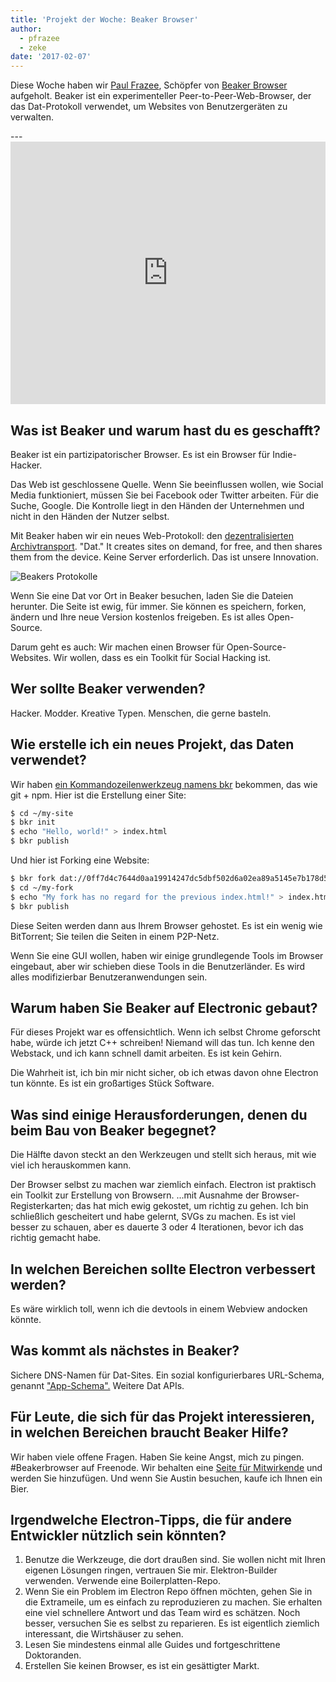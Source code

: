 ```yaml
---
title: 'Projekt der Woche: Beaker Browser'
author:
  - pfrazee
  - zeke
date: '2017-02-07'
---
```


Diese Woche haben wir [Paul Frazee](http://pfrazee.github.io/), Schöpfer von [Beaker Browser](https://beakerbrowser.com/) aufgeholt. Beaker ist ein experimenteller Peer-to-Peer-Web-Browser, der das Dat-Protokoll verwendet, um Websites von Benutzergeräten zu verwalten.

---<iframe width="100%" height="420" src="https://www.youtube.com/embed/Bem9nRpyPEs" frameborder="0" allowfullscreen mark="crwd-mark"></iframe>

## Was ist Beaker und warum hast du es geschafft?

Beaker ist ein partizipatorischer Browser. Es ist ein Browser für Indie-Hacker.

Das Web ist geschlossene Quelle. Wenn Sie beeinflussen wollen, wie Social Media funktioniert, müssen Sie bei Facebook oder Twitter arbeiten. Für die Suche, Google. Die Kontrolle liegt in den Händen der Unternehmen und nicht in den Händen der Nutzer selbst.

Mit Beaker haben wir ein neues Web-Protokoll: den [dezentralisierten Archivtransport](https://datprotocol.com). "Dat." It creates sites on demand, for free, and then shares them from the device. Keine Server erforderlich. Das ist unsere Innovation.

![Beakers Protokolle](https://cloud.githubusercontent.com/assets/2289/22560648/3defed5c-e92a-11e6-93f8-956cafafe3be.jpg)

Wenn Sie eine Dat vor Ort in Beaker besuchen, laden Sie die Dateien herunter. Die Seite ist ewig, für immer. Sie können es speichern, forken, ändern und Ihre neue Version kostenlos freigeben. Es ist alles Open-Source.

Darum geht es auch: Wir machen einen Browser für Open-Source-Websites. Wir wollen, dass es ein Toolkit für Social Hacking ist.

## Wer sollte Beaker verwenden?

Hacker. Modder. Kreative Typen. Menschen, die gerne basteln.

## Wie erstelle ich ein neues Projekt, das Daten verwendet?

Wir haben [ein Kommandozeilenwerkzeug namens bkr](https://github.com/beakerbrowser/bkr) bekommen, das wie git + npm. Hier ist die Erstellung einer Site:

```bash
$ cd ~/my-site
$ bkr init
$ echo "Hello, world!" > index.html
$ bkr publish
```

Und hier ist Forking eine Website:

```bash
$ bkr fork dat://0ff7d4c7644d0aa19914247dc5dbf502d6a02ea89a5145e7b178d57db00504cd/ ~/my-fork
$ cd ~/my-fork
$ echo "My fork has no regard for the previous index.html!" > index.html
$ bkr publish
```

Diese Seiten werden dann aus Ihrem Browser gehostet. Es ist ein wenig wie BitTorrent; Sie teilen die Seiten in einem P2P-Netz.

Wenn Sie eine GUI wollen, haben wir einige grundlegende Tools im Browser eingebaut, aber wir schieben diese Tools in die Benutzerländer. Es wird alles modifizierbar Benutzeranwendungen sein.

## Warum haben Sie Beaker auf Electronic gebaut?

Für dieses Projekt war es offensichtlich. Wenn ich selbst Chrome geforscht habe, würde ich jetzt C++ schreiben! Niemand will das tun. Ich kenne den Webstack, und ich kann schnell damit arbeiten. Es ist kein Gehirn.

Die Wahrheit ist, ich bin mir nicht sicher, ob ich etwas davon ohne Electron tun könnte. Es ist ein großartiges Stück Software.

## Was sind einige Herausforderungen, denen du beim Bau von Beaker begegnet?

Die Hälfte davon steckt an den Werkzeugen und stellt sich heraus, mit wie viel ich herauskommen kann.

Der Browser selbst zu machen war ziemlich einfach. Electron ist praktisch ein Toolkit zur Erstellung von Browsern. ...mit Ausnahme der Browser-Registerkarten; das hat mich ewig gekostet, um richtig zu gehen. Ich bin schließlich gescheitert und habe gelernt, SVGs zu machen. Es ist viel besser zu schauen, aber es dauerte 3 oder 4 Iterationen, bevor ich das richtig gemacht habe.

## In welchen Bereichen sollte Electron verbessert werden?

Es wäre wirklich toll, wenn ich die devtools in einem Webview andocken könnte.

## Was kommt als nächstes in Beaker?

Sichere DNS-Namen für Dat-Sites. Ein sozial konfigurierbares URL-Schema, genannt ["App-Schema".](https://github.com/beakerbrowser/beaker/wiki/App-Scheme) Weitere Dat APIs.

## Für Leute, die sich für das Projekt interessieren, in welchen Bereichen braucht Beaker Hilfe?

Wir haben viele offene Fragen. Haben Sie keine Angst, mich zu pingen. #Beakerbrowser auf Freenode. Wir behalten eine [Seite für Mitwirkende](https://beakerbrowser.com/docs/team.html) und werden Sie hinzufügen. Und wenn Sie Austin besuchen, kaufe ich Ihnen ein Bier.

## Irgendwelche Electron-Tipps, die für andere Entwickler nützlich sein könnten?

1. Benutze die Werkzeuge, die dort draußen sind. Sie wollen nicht mit Ihren eigenen Lösungen ringen, vertrauen Sie mir. Elektron-Builder verwenden. Verwende eine Boilerplatten-Repo.
2. Wenn Sie ein Problem im Electron Repo öffnen möchten, gehen Sie in die Extrameile, um es einfach zu reproduzieren zu machen. Sie erhalten eine viel schnellere Antwort und das Team wird es schätzen. Noch besser, versuchen Sie es selbst zu reparieren. Es ist eigentlich ziemlich interessant, die Wirtshäuser zu sehen.
3. Lesen Sie mindestens einmal alle Guides und fortgeschrittene Doktoranden.
4. Erstellen Sie keinen Browser, es ist ein gesättigter Markt.

